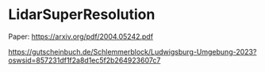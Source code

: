 # LidarSuperResolution
Paper: https://arxiv.org/pdf/2004.05242.pdf


https://gutscheinbuch.de/Schlemmerblock/Ludwigsburg-Umgebung-2023?oswsid=857231df1f2a8d1ec5f2b264923607c7
